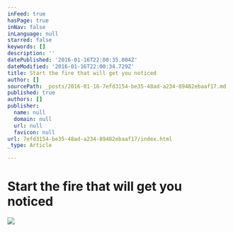 ```yaml
---
inFeed: true
hasPage: true
inNav: false
inLanguage: null
starred: false
keywords: []
description: ''
datePublished: '2016-01-16T22:00:35.004Z'
dateModified: '2016-01-16T22:00:34.729Z'
title: Start the fire that will get you noticed
author: []
sourcePath: _posts/2016-01-16-7efd3154-be35-48ad-a234-89482ebaaf17.md
published: true
authors: []
publisher:
  name: null
  domain: null
  url: null
  favicon: null
url: 7efd3154-be35-48ad-a234-89482ebaaf17/index.html
_type: Article

---
```

# Start the fire that will get you noticed
![](https://s3-us-west-2.amazonaws.com/the-grid-img/p/e275ed519d211284b933b45ed30196b316d9d380.jpg)